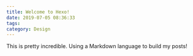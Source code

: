 ```yaml
---
title: Welcome to Hexo!
date: 2019-07-05 08:36:33
tags:
category: Design
---
```


This is pretty incredible. Using a Markdown language to build my posts!
